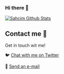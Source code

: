 ### Hi there 👋


[![Sahcim Github Stats](https://github-readme-stats.vercel.app/api?username=Sahcim)](https://github.com/anuraghazra/github-readme-stats)

## Contact me :speech_balloon:

Get in touch wit me!

:bird: <a href="https://twitter.com/Sahcimm">Chat with me on Twitter</a>

:e-mail: <a href="mailto:zobniow.m@gmail.com">Send an e-mail</a>
